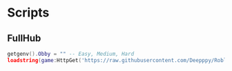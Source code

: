 # Scripts

## FullHub

```lua
getgenv().Obby = "" -- Easy, Medium, Hard
loadstring(game:HttpGet('https://raw.githubusercontent.com/Deepppy/Roblox/main/Button%20Infinity%20X/FullHub.lua'))()
```
